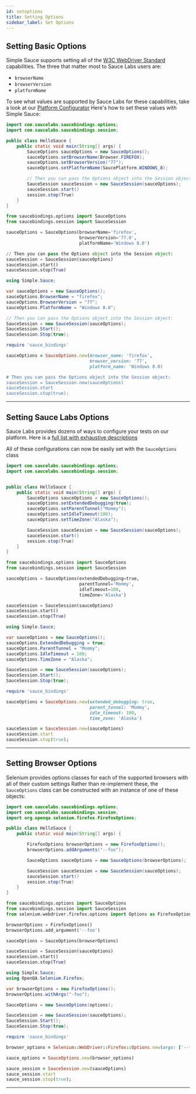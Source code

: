 ```yaml
---
id: setoptions
title: Setting Options
sidebar_label: Set Options
---
```


## Setting Basic Options

Simple Sauce supports setting all of the [W3C WebDriver Standard](https://www.w3.org/TR/webdriver/)
capabilities. The three that matter most to Sauce Labs users are: 
* `browserName`
* `browserVersion`
* `platformName`

To see what values are supported by Sauce Labs for these capabilities, take a look at our
[Platform Configurator](https://wiki.saucelabs.com/display/DOCS/Platform+Configurator#/)
Here's how to set these values with Simple Sauce:

<!--DOCUSAURUS_CODE_TABS-->
<!--Java-->

```java
import com.saucelabs.saucebindings.options;
import com.saucelabs.saucebindings.session;

public class HelloSauce {
    public static void main(String[] args) {
        SauceOptions sauceOptions = new SauceOptions();
        sauceOptions.setBrowserName(Browser.FIREFOX);
        sauceOptions.setBrowserVersion("77");
        sauceOptions.setPlatformName(SaucePlatform.WINDOWS_8);

        // Then you can pass the Options object into the Session object:
        SauceSession sauceSession = new SauceSession(sauceOptions);
        sauceSession.start()
        session.stop(True)
    }
}
```

<!--Python-->
```python
from saucebindings.options import SauceOptions
from saucebindings.session import SauceSession

sauceOptions = SauceOptions(browserName='firefox', 
                            browserVersion='77.0', 
                            platformName='Windows 8.0')

// Then you can pass the Options object into the Session object:
sauceSession = SauceSession(sauceOptions)
sauceSession.start()
sauceSession.stop(True)
```
<!--C#-->

```c#
using Simple.Sauce;

var sauceOptions = new SauceOptions();
sauceOptions.BrowserName = "firefox";
sauceOptions.BrowserVersion = "77";
sauceOptions.PlatformName = "Windows 8.0";

// Then you can pass the Options object into the Session object:
SauceSession = new SauceSession(sauceOptions);
SauceSession.Start();
SauceSession.Stop(true);
```
<!--Ruby-->
```ruby
require 'sauce_bindings'

sauceOptions = SauceOptions.new(browser_name: 'firefox',
                                browser_version: '77',
                                platform_name: 'Windows 8.0)

# Then you can pass the Options object into the Session object:
sauceSession = SauceSession.new(sauceOptions)
sauceSession.start
sauceSession.stop(true);
```
<!--END_DOCUSAURUS_CODE_TABS-->

___

## Setting Sauce Labs Options

Sauce Labs provides dozens of ways to configure your tests on our platform.
Here is a [full list with exhaustive descriptions](https://wiki.saucelabs.com/display/DOCS/Test+Configuration+Options)

All of these configurations can now be easily set with the `SauceOptions` class

<!--DOCUSAURUS_CODE_TABS-->
<!--Java-->

```java
import com.saucelabs.saucebindings.options;
import com.saucelabs.saucebindings.session;


public class HelloSauce {
    public static void main(String[] args) {
        SauceOptions sauceOptions = new SauceOptions();
        sauceOptions.setExtendedDebugging(true);
        sauceOptions.setParentTunnel("Mommy");
        sauceOptions.setIdleTimeout(100);
        sauceOptions.setTimeZone("Alaska");

        SauceSession sauceSession = new SauceSession(sauceOptions);
        sauceSession.start()
        session.stop(True)
    }
}
```

<!--Python-->
```python
from saucebindings.options import SauceOptions
from saucebindings.session import SauceSession

sauceOptions = SauceOptions(extendedDebugging=true, 
                            parentTunnel='Mommy', 
                            idleTimeout=100,
                            timeZone='Alaska')

sauceSession = SauceSession(sauceOptions)
sauceSession.start()
sauceSession.stop(True)
```
<!--C#-->

```c#
using Simple.Sauce;

var sauceOptions = new SauceOptions();
sauceOptions.ExtendedDebugging = true;
sauceOptions.ParentTunnel = "Mommy";
sauceOptions.IdleTimeout = 100;
sauceOptions.TimeZone = "Alaska";

SauceSession = new SauceSession(sauceOptions);
SauceSession.Start();
SauceSession.Stop(true);
```
<!--Ruby-->
```ruby
require 'sauce_bindings'

sauceOptions = SauceOptions.new(extended_debugging: true,
                                parent_tunnel: 'Mommy',
                                idle_timeout: 100,
                                time_zone: 'Alaska')

sauceSession = SauceSession.new(sauceOptions)
sauceSession.start
sauceSession.stop(true);
```
<!--END_DOCUSAURUS_CODE_TABS-->

___

## Setting Browser Options

Selenium provides options classes for each of the supported browsers with all of their custom settings
Rather than re-implement these, the `SauceOptions` class can be constructed with an instance of
one of these objects:

<!--DOCUSAURUS_CODE_TABS-->
<!--Java-->

```java
import com.saucelabs.saucebindings.options;
import com.saucelabs.saucebindings.session;
import org.openqa.selenium.firefox.FirefoxOptions;

public class HelloSauce {
    public static void main(String[] args) {

        FirefoxOptions browserOptions = new FirefoxOptions();
        browserOptions.addArguments("--foo");

        SauceOptions sauceOptions = new SauceOptions(browserOptions);

        SauceSession sauceSession = new SauceSession(sauceOptions);
        sauceSession.start()
        session.stop(True)
    }
}
```

<!--Python-->
```python
from saucebindings.options import SauceOptions
from saucebindings.session import SauceSession
from selenium.webdriver.firefox.options import Options as FirefoxOptions

browserOptions = FirefoxOptions()
browserOptions.add_argument('--foo')

sauceOptions = SauceOptions(browserOptions)

sauceSession = SauceSession(sauceOptions)
sauceSession.start()
sauceSession.stop(True)
```
<!--C#-->

```c#
using Simple.Sauce;
using OpenQA.Selenium.Firefox;

var browserOptions = new FirefoxOptions();
browserOptions.withArgs("-foo");

SauceOptions = new SauceOptions(options);

SauceSession = new SauceSession(sauceOptions);
SauceSession.Start();
SauceSession.Stop(true);
```
<!--Ruby-->
```ruby
require 'sauce_bindings'

browser_options = Selenium::WebDriver::Firefox::Options.new(args: ['--foo'])

sauce_options = SauceOptions.new(browser_options)

sauce_session = SauceSession.new(sauceOptions)
sauce_session.start
sauce_session.stop(true);
```
<!--END_DOCUSAURUS_CODE_TABS-->

___
